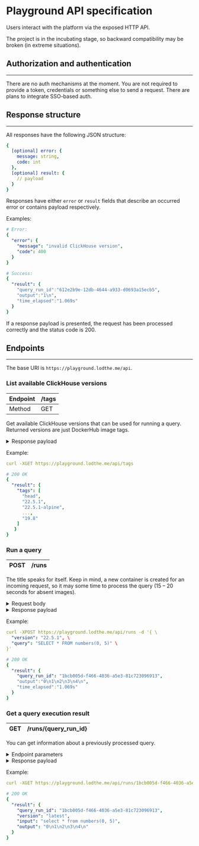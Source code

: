 # Playground API specification

Users interact with the platform via the exposed HTTP API.

The project is in the incubating stage, so 
backward compatibility may be broken (in extreme situations).

## Authorization and authentication

---

There are no auth mechanisms at the moment. You are not required to 
provide a token, credentials or something else to send a request. 
There are plans to integrate SSO-based auth.

## Response structure

---

All responses have the following JSON structure:

```yml
{
  [optional] error: {
    message: string,
    code: int
  },
  [optional] result: {
    // payload
  }
}
```

Responses have either `error` or `result` fields that describe 
an occurred error or contains payload respectively.

Examples:
```yml
# Error:
{
  "error": {
    "message": "invalid ClickHouse version",
    "code": 400
  }
}

# Success:
{
  "result": {
    "query_run_id":"612e2b9e-12db-4644-a933-d0693a15ecb5",
    "output":"1\n",
    "time_elapsed":"1.069s"
  }
}
```

If a response payload is presented, the request has been processed 
correctly and the status code is 200.

## Endpoints

---

The base URI is `https://playground.lodthe.me/api`.

### List available ClickHouse versions

| Endpoint | /tags |
|----------|-------|
| Method   | GET   |

Get available ClickHouse versions that can be used for running a query.
Returned versions are just DockerHub image tags.

<details>
    <summary>Response payload</summary>
    <table>
        <thead>
            <tr>
                <th>Field name</th>
                <th>Field type</th>
                <th>Description</th>
            </tr>
        </thead>
        <tbody>
            <tr>
                <td rowspan=1>tags</td>
                <td rowspan=1>array[string]</td>
                <td>List of available ClickHouse versions (tags).</td>
            </tr>
        </tbody>
    </table>
</details>

Example:
```yml
curl -XGET https://playground.lodthe.me/api/tags

# 200 OK
{
  "result": {
    "tags": [
      "head",
      "22.5.1", 
      "22.5.1-alpine", 
      ..., 
      "19.8"
    ]
   }
}
```

### Run a query

| POST   | /runs |
|--------|-------|

The title speaks for itself.  Keep in mind, a new container is created 
for an incoming request, so it may some time to process the query 
(15 &ndash; 20 seconds for absent images).

<details>
    <summary>Request body</summary>
    <table>
        <thead>
            <tr>
                <th>Field name</th>
                <th>Field type</th>
                <th>Description</th>
            </tr>
        </thead>
        <tbody>
            <tr>
                <td rowspan=1>version</td>
                <td rowspan=1>string</td>
                <td>A desired version of ClickHouse where the query will be run.</td>
            </tr>
            <tr>
                <td rowspan=1>input</td>
                <td rowspan=1>string</td>
                <td>Semicolon-separated list of SQL queries that will be run.</td>
            </tr>
        </tbody>
    </table>
</details>

<details>
    <summary>Response payload</summary>
    <table>
        <thead>
            <tr>
                <th>Field name</th>
                <th>Field type</th>
                <th>Description</th>
            </tr>
        </thead>
        <tbody>
            <tr>
                <td rowspan=1>query_run_id</td>
                <td rowspan=1>string</td>
                <td>May be used to get the query run details.</td>
            </tr>
            <tr>
                <td>output</td>
                <td>string</td>
                <td>Query run execution result.</td>
            </tr>
            <tr>
                <td>time_elapsed</td>
                <td>string</td>
                <td>How long it took to process the query on the server side.</td>
            </tr>
        </tbody>
    </table>
</details>

Example:
```yml
curl -XPOST https://playground.lodthe.me/api/runs -d '{ \
  "version": "22.5.1", \
  "query": "SELECT * FROM numbers(0, 5)" \
}'

# 200 OK
{
  "result": {
    "query_run_id": "1bcb005d-f466-4036-a5e3-81c723096913",
    "output":"0\n1\n2\n3\n4\n",
    "time_elapsed":"1.069s"
  }
}
```

### Get a query execution result


| GET    | /runs/{query_run_id} |
|--------|----------------------|

You can get information about a previously processed query.

<details>
    <summary>Endpoint parameters</summary>
    <table>
        <thead>
            <tr>
                <th>Field name</th>
                <th>Description</th>
            </tr>
        </thead>
        <tbody>
            <tr>
                <td rowspan=1>query_run_id</td>
                <td>ID of a finished query run.</td>
            </tr>
        </tbody>
    </table>
</details>

<details>
    <summary>Response payload</summary>
    <table>
        <thead>
            <tr>
                <th>Field name</th>
                <th>Field type</th>
                <th>Description</th>
            </tr>
        </thead>
        <tbody>
            <tr>
                <td rowspan=1>query_run_id</td>
                <td rowspan=1>string</td>
                <td>A unique identifier of the executed query.</td>
            </tr>
            <tr>
                <td rowspan=1>version</td>
                <td rowspan=1>string</td>
                <td>What ClickHouse version has been used to run the query.</td>
            </tr>
            <tr>
                <td>input</td>
                <td>string</td>
                <td>Provided queries.</td>
            </tr>
            <tr>
                <td>output</td>
                <td>string</td>
                <td>Query run execution result.</td>
            </tr>
        </tbody>
    </table>
</details>

Example:
```yml
curl -XGET https://playground.lodthe.me/api/runs/1bcb005d-f466-4036-a5e3-81c723096913

# 200 OK
{
  "result": {
    "query_run_id": "1bcb005d-f466-4036-a5e3-81c723096913",
    "version": "latest",
    "input": "select * from numbers(0, 5)",
    "output": "0\n1\n2\n3\n4\n"
  }
}
```